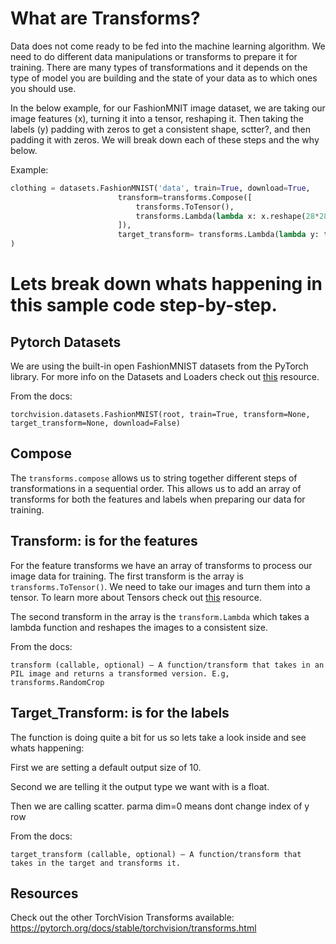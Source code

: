 # What are Transforms?

Data does not come ready to be fed into the machine learning algorithm. We need to do different data manipulations or transforms to prepare it for training. There are many types of transformations and it depends on the type of model you are building and the state of your data as to which ones you should use. 

In the below example, for our FashionMNIT image dataset, we are taking our image features (x), turning it into a tensor, reshaping it. Then taking the labels (y) padding with zeros to get a consistent shape, sctter?,  and then padding it with zeros. We will break down each of these steps and the why below.

Example:

```python
clothing = datasets.FashionMNIST('data', train=True, download=True,
                        transform=transforms.Compose([
                            transforms.ToTensor(),
                            transforms.Lambda(lambda x: x.reshape(28*28))
                        ]),
                        target_transform= transforms.Lambda(lambda y: torch.zeros(10, dtype=torch.float).scatter_(0, torch.tensor(y), value=1))
)
```

# Lets break down whats happening in this sample code step-by-step.

## Pytorch Datasets
<!--TODO link to Ari' Dataset info-->
We are using the built-in open FashionMNIST datasets from the PyTorch library. For more info on the Datasets and Loaders check out [this]() resource.

From the docs:
```
torchvision.datasets.FashionMNIST(root, train=True, transform=None, target_transform=None, download=False)
```

## Compose
The `transforms.compose` allows us to string together different steps of transformations in a sequential order. This allows us to add an array of transforms for both the features and labels when preparing our data for training.

## Transform: is for the features
For the feature transforms we have an array of transforms to process our image data for training. The first transform is the array is `transforms.ToTensor()`. We need to take our images and turn them into a tensor. To learn more about Tensors check out [this]() resource.

The second transform in the array is the `transform.Lambda` which takes a lambda function and reshapes the images to a consistent size.

From the docs:
```
transform (callable, optional) – A function/transform that takes in an PIL image and returns a transformed version. E.g, transforms.RandomCrop
```

## Target_Transform: is for the labels

The function is doing quite a bit for us so lets take a look inside and see whats happening:

First we are setting a default output size of 10.

Second we are telling it the output type we want with is a float.

Then we are calling scatter.
parma dim=0 means dont change index of y row

From the docs:
```
target_transform (callable, optional) – A function/transform that takes in the target and transforms it.
```


## Resources

Check out the other TorchVision Transforms available: https://pytorch.org/docs/stable/torchvision/transforms.html